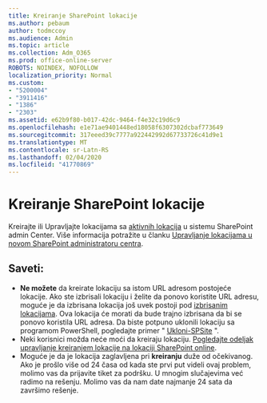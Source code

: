 ```yaml
---
title: Kreiranje SharePoint lokacije
ms.author: pebaum
author: todmccoy
ms.audience: Admin
ms.topic: article
ms.collection: Adm_O365
ms.prod: office-online-server
ROBOTS: NOINDEX, NOFOLLOW
localization_priority: Normal
ms.custom:
- "5200004"
- "3911416"
- "1386"
- "2303"
ms.assetid: e62b9f80-b017-42dc-9464-f4e32c19d6c9
ms.openlocfilehash: e1e71ae9401448ed18058f6307302dcbaf773649
ms.sourcegitcommit: 317eeed39c7777a922442992d67733726c41d9e1
ms.translationtype: MT
ms.contentlocale: sr-Latn-RS
ms.lasthandoff: 02/04/2020
ms.locfileid: "41770869"
---
```

# <a name="create-a-sharepoint-site"></a>Kreiranje SharePoint lokacije

Kreirajte ili Upravljajte lokacijama sa [aktivnih lokacija](https://admin.microsoft.com/sharepoint?page=sitemanagement&modern=true) u sistemu SharePoint admin Center. Više informacija potražite u članku [Upravljanje lokacijama u novom SharePoint administratoru centra](https://docs.microsoft.com/sharepoint/manage-site-creation). 

## <a name="tips"></a>Saveti:

- **Ne možete** da kreirate lokaciju sa istom URL adresom postojeće lokacije. Ako ste izbrisali lokaciju i želite da ponovo koristite URL adresu, moguće je da izbrisana lokacija još uvek postoji pod [izbrisanim lokacijama](https://admin.microsoft.com/sharepoint?page=recyclebin&modern=true). Ova lokacija će morati da bude trajno izbrisana da bi se ponovo koristila URL adresa. Da biste potpuno uklonili lokaciju sa programom PowerShell, pogledajte primer " [Ukloni-SPSite](https://docs.microsoft.com/sharepoint/manage-sites-in-new-admin-center#delete-a-site) ".
- Neki korisnici možda neće moći da kreiraju lokaciju. [Pogledajte odeljak upravljanje kreiranjem lokacije na lokaciji SharePoint online](https://docs.microsoft.com/sharepoint/manage-site-creation).
- Moguće je da je lokacija zaglavljena pri **kreiranju** duže od očekivanog. Ako je prošlo više od 24 časa od kada ste prvi put videli ovaj problem, molimo vas da prijavite tiket za podršku. U mnogim slučajevima već radimo na rešenju. Molimo vas da nam date najmanje 24 sata da završimo rešenje.
